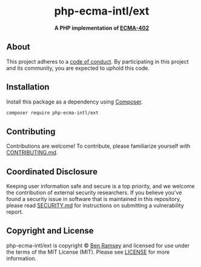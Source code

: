 <h1 align="center">php-ecma-intl/ext</h1>

<p align="center">
    <strong>A PHP implementation of <a href="https://tc39.es/ecma402/#introduction">ECMA-402</a></strong>
</p>

<!--
TODO: Make sure the following URLs are correct and working for your project.
      Then, remove these comments to display the badges, giving users a quick
      overview of your package.

<p align="center">
    <a href="https://github.com/php-ecma-intl/ext"><img src="https://img.shields.io/badge/source-php--ecma--intl/ext-blue.svg?style=flat-square" alt="Source Code"></a>
    <a href="https://packagist.org/packages/php-ecma-intl/ext"><img src="https://img.shields.io/packagist/v/php-ecma-intl/ext.svg?style=flat-square&label=release" alt="Download Package"></a>
    <a href="https://php.net"><img src="https://img.shields.io/packagist/php-v/php-ecma-intl/ext.svg?style=flat-square&colorB=%238892BF" alt="PHP Programming Language"></a>
    <a href="https://github.com/php-ecma-intl/ext/blob/main/LICENSE"><img src="https://img.shields.io/packagist/l/php-ecma-intl/ext.svg?style=flat-square&colorB=darkcyan" alt="Read License"></a>
    <a href="https://github.com/php-ecma-intl/ext/actions/workflows/continuous-integration.yml"><img src="https://img.shields.io/github/actions/workflow/status/php-ecma-intl/ext/continuous-integration.yml?branch=main&style=flat-square&logo=github" alt="Build Status"></a>
    <a href="https://codecov.io/gh/php-ecma-intl/ext"><img src="https://img.shields.io/codecov/c/gh/php-ecma-intl/ext?label=codecov&logo=codecov&style=flat-square" alt="Codecov Code Coverage"></a>
    <a href="https://shepherd.dev/github/php-ecma-intl/ext"><img src="https://img.shields.io/endpoint?style=flat-square&url=https%3A%2F%2Fshepherd.dev%2Fgithub%2Fphp-ecma-intl%2Fext%2Fcoverage" alt="Psalm Type Coverage"></a>
</p>
-->


## About

<!--
TODO: Use this space to provide more details about your package. Try to be
      concise. This is the introduction to your package. Let others know what
      your package does and how it can help them build applications.
-->


This project adheres to a [code of conduct](CODE_OF_CONDUCT.md).
By participating in this project and its community, you are expected to
uphold this code.


## Installation

Install this package as a dependency using [Composer](https://getcomposer.org).

``` bash
composer require php-ecma-intl/ext
```

<!--
## Usage

Provide a brief description or short example of how to use this library.
If you need to provide more detailed examples, use the `docs/` directory
and provide a link here to the documentation.

``` php
use Ecma\Example;

$example = new Example();
echo $example->greet('fellow human');
```
-->


## Contributing

Contributions are welcome! To contribute, please familiarize yourself with
[CONTRIBUTING.md](CONTRIBUTING.md).

## Coordinated Disclosure

Keeping user information safe and secure is a top priority, and we welcome the
contribution of external security researchers. If you believe you've found a
security issue in software that is maintained in this repository, please read
[SECURITY.md](SECURITY.md) for instructions on submitting a vulnerability report.






## Copyright and License

php-ecma-intl/ext is copyright © [Ben Ramsey](https://benramsey.com)
and licensed for use under the terms of the
MIT License (MIT). Please see [LICENSE](LICENSE) for more information.


